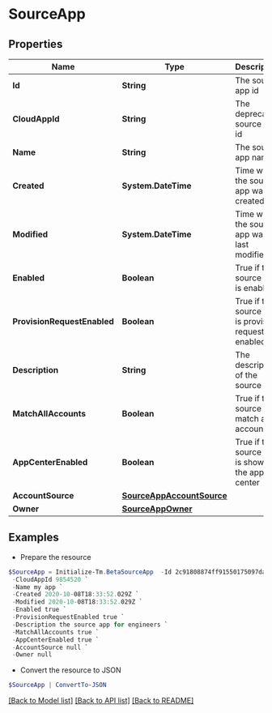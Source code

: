 # SourceApp
## Properties

Name | Type | Description | Notes
------------ | ------------- | ------------- | -------------
**Id** | **String** | The source app id | [optional] 
**CloudAppId** | **String** | The deprecated source app id | [optional] 
**Name** | **String** | The source app name | [optional] 
**Created** | **System.DateTime** | Time when the source app was created | [optional] 
**Modified** | **System.DateTime** | Time when the source app was last modified | [optional] 
**Enabled** | **Boolean** | True if the source app is enabled | [optional] [default to $false]
**ProvisionRequestEnabled** | **Boolean** | True if the source app is provision request enabled | [optional] [default to $false]
**Description** | **String** | The description of the source app | [optional] 
**MatchAllAccounts** | **Boolean** | True if the source app match all accounts | [optional] [default to $false]
**AppCenterEnabled** | **Boolean** | True if the source app is shown in the app center | [optional] [default to $true]
**AccountSource** | [**SourceAppAccountSource**](SourceAppAccountSource.md) |  | [optional] 
**Owner** | [**SourceAppOwner**](SourceAppOwner.md) |  | [optional] 

## Examples

- Prepare the resource
```powershell
$SourceApp = Initialize-Tm.BetaSourceApp  -Id 2c91808874ff91550175097daaec161c `
 -CloudAppId 9854520 `
 -Name my app `
 -Created 2020-10-08T18:33:52.029Z `
 -Modified 2020-10-08T18:33:52.029Z `
 -Enabled true `
 -ProvisionRequestEnabled true `
 -Description the source app for engineers `
 -MatchAllAccounts true `
 -AppCenterEnabled true `
 -AccountSource null `
 -Owner null
```

- Convert the resource to JSON
```powershell
$SourceApp | ConvertTo-JSON
```

[[Back to Model list]](../README.md#documentation-for-models) [[Back to API list]](../README.md#documentation-for-api-endpoints) [[Back to README]](../README.md)

